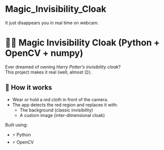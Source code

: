 # Magic_Invisibility_Cloak
It just disappears you in real time on webcam.
# 🧙‍♂ Magic Invisibility Cloak (Python + OpenCV + numpy)

Ever dreamed of owning *Harry Potter’s invisibility cloak*?  
This project makes it real (well, almost 😉).

## 🚀 How it works
- Wear or hold a *red cloth* in front of the camera.  
- The app detects the red region and replaces it with:  
  - The background (classic invisibility)  
  - A custom image (inter-dimensional cloak)  

Built using:
- ⚡ Python
- ⚡ OpenCV
